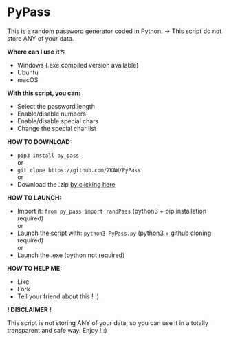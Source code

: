 # PyPass
This is a random password generator coded in Python.
-> This script do not store ANY of your data.

**Where can I use it?:**

- Windows (.exe compiled version available)
- Ubuntu
- macOS

**With this script, you can:**

- Select the password length
- Enable/disable numbers
- Enable/disable special chars
- Change the special char list

**HOW TO DOWNLOAD:**

* `pip3 install py_pass`
<br/> or <br/>
* `git clone https://github.com/ZKAW/PyPass`
<br/> or <br/>
* Download the .zip [by clicking here](https://github.com/ZKAW/Py-Pass/archive/master.zip)

**HOW TO LAUNCH:**

* Import it: `from py_pass import randPass` (python3 + pip installation required)
<br/> or <br/>
* Launch the script with: `python3 PyPass.py` (python3 + github cloning required)
<br/> or <br/>
* Launch the .exe (python not required)

**HOW TO HELP ME:**

- Like
- Fork
- Tell your friend about this ! :)

**! DISCLAIMER !**

This script is not storing ANY of your data, so you can use it in a totally transparent and safe way. Enjoy ! :)
